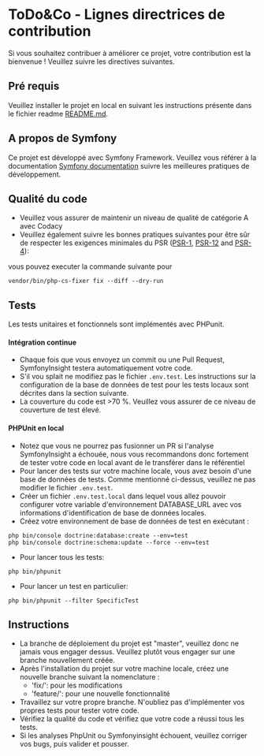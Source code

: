 # ToDo&Co - Lignes directrices de contribution

Si vous souhaitez contribuer à améliorer ce projet, votre contribution est la bienvenue !
Veuillez suivre les directives suivantes.

## Pré requis

Veuillez installer le projet en local en suivant les instructions présente dans le fichier readme [README.md](README.md).

## A propos de Symfony

Ce projet est développé avec Symfony Framework. Veuillez vous référer à la documentation [Symfony documentation](https://symfony.com/doc/current/index.html) suivre les meilleures pratiques de développement.

## Qualité du code

* Veuillez vous assurer de maintenir un niveau de qualité de catégorie A avec Codacy
* Veuillez également suivre les bonnes pratiques suivantes pour être sûr de respecter les exigences minimales du PSR ([PSR-1](https://www.php-fig.org/psr/psr-1/), [PSR-12](https://www.php-fig.org/psr/psr-12/) and [PSR-4](https://www.php-fig.org/psr/psr-4)): 

vous pouvez executer la commande suivante pour 

`vendor/bin/php-cs-fixer fix --diff --dry-run`


## Tests

Les tests unitaires et fonctionnels sont implémentés avec PHPunit.

#### Intégration continue

* Chaque fois que vous envoyez un commit ou une Pull Request, SymfonyInsight testera automatiquement votre code.
* S'il vou splait ne modifiez pas le fichier `.env.test`. Les instructions sur la configuration de la base de données de test pour les tests locaux sont décrites dans la section suivante.
* La couverture du code est >70 %. Veuillez vous assurer de ce niveau de couverture de test élevé.

#### PHPUnit en local

* Notez que vous ne pourrez pas fusionner un PR si l'analyse SymfonyInsight a échouée, nous vous recommandons donc fortement de tester votre code en local avant de le transférer dans le référentiel
* Pour lancer des tests sur votre machine locale, vous avez besoin d'une base de données de tests. Comme mentionné ci-dessus, veuillez ne pas modifier le fichier `.env.test`.
* Créer un fichier `.env.test.local` dans lequel vous allez pouvoir configurer votre variable d'environnement DATABASE_URL avec vos informations d'identification de base de données locales.
* Créez votre environnement de base de données de test en exécutant :

```console
php bin/console doctrine:database:create --env=test
php bin/console doctrine:schema:update --force --env=test
```

* Pour lancer tous les tests:
```console
php bin/phpunit
```

* Pour lancer un test en particulier:
```console
php bin/phpunit --filter SpecificTest
```

## Instructions

* La branche de déploiement du projet est "master", veuillez donc ne jamais vous engager dessus. Veuillez plutôt vous engager sur une branche nouvellement créée.
* Après l'installation du projet sur votre machine locale, créez une nouvelle branche suivant la nomenclature :
    - 'fix/': pour les modifications 
    - 'feature/': pour une nouvelle fonctionnalité
* Travaillez sur votre propre branche. N'oubliez pas d'implémenter vos propres tests pour tester votre code.
* Vérifiez la qualité du code et vérifiez que votre code a réussi tous les tests.
* Si les analyses PhpUnit ou Symfonyinsight échouent, veuillez corriger vos bugs, puis valider et pousser.


